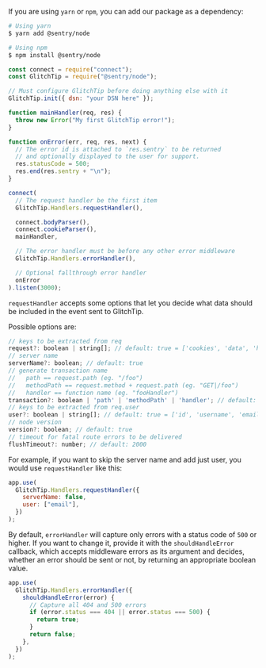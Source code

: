 If you are using `yarn` or `npm`, you can add our package as a dependency:

```bash
# Using yarn
$ yarn add @sentry/node

# Using npm
$ npm install @sentry/node
```

```javascript
const connect = require("connect");
const GlitchTip = require("@sentry/node");

// Must configure GlitchTip before doing anything else with it
GlitchTip.init({ dsn: "your DSN here" });

function mainHandler(req, res) {
  throw new Error("My first GlitchTip error!");
}

function onError(err, req, res, next) {
  // The error id is attached to `res.sentry` to be returned
  // and optionally displayed to the user for support.
  res.statusCode = 500;
  res.end(res.sentry + "\n");
}

connect(
  // The request handler be the first item
  GlitchTip.Handlers.requestHandler(),

  connect.bodyParser(),
  connect.cookieParser(),
  mainHandler,

  // The error handler must be before any other error middleware
  GlitchTip.Handlers.errorHandler(),

  // Optional fallthrough error handler
  onError
).listen(3000);
```

`requestHandler` accepts some options that let you decide what data should be included in the event sent to GlitchTip.

Possible options are:

```js
// keys to be extracted from req
request?: boolean | string[]; // default: true = ['cookies', 'data', 'headers', 'method', 'query_string', 'url']
// server name
serverName?: boolean; // default: true
// generate transaction name
//   path == request.path (eg. "/foo")
//   methodPath == request.method + request.path (eg. "GET|/foo")
//   handler == function name (eg. "fooHandler")
transaction?: boolean | 'path' | 'methodPath' | 'handler'; // default: true = 'methodPath'
// keys to be extracted from req.user
user?: boolean | string[]; // default: true = ['id', 'username', 'email']
// node version
version?: boolean; // default: true
// timeout for fatal route errors to be delivered
flushTimeout?: number; // default: 2000
```

For example, if you want to skip the server name and add just user, you would use `requestHandler` like this:

```js
app.use(
  GlitchTip.Handlers.requestHandler({
    serverName: false,
    user: ["email"],
  })
);
```

By default, `errorHandler` will capture only errors with a status code of `500` or higher. If you want to change it, provide it with the `shouldHandleError` callback, which accepts middleware errors as its argument and decides, whether an error should be sent or not, by returning an appropriate boolean value.

```js
app.use(
  GlitchTip.Handlers.errorHandler({
    shouldHandleError(error) {
      // Capture all 404 and 500 errors
      if (error.status === 404 || error.status === 500) {
        return true;
      }
      return false;
    },
  })
);
```

